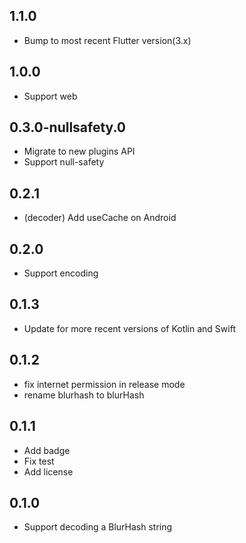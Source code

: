 ## 1.1.0

* Bump to most recent Flutter version(3.x)

## 1.0.0

* Support web

## 0.3.0-nullsafety.0

* Migrate to new plugins API
* Support null-safety

## 0.2.1

* (decoder) Add useCache on Android

## 0.2.0

* Support encoding

## 0.1.3

* Update for more recent versions of Kotlin and Swift

## 0.1.2

* fix internet permission in release mode
* rename blurhash to blurHash

## 0.1.1

* Add badge
* Fix test
* Add license

## 0.1.0

* Support decoding a BlurHash string
